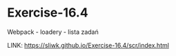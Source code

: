 # Exercise-16.4
Webpack - loadery - lista zadań

LINK:  https://sliwk.github.io/Exercise-16.4/scr/index.html
